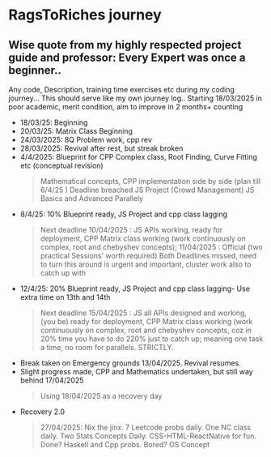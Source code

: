 # RagsToRiches journey
## Wise quote from my highly respected project guide and professor: Every Expert was once a beginner..
Any code, Description, training time exercises etc during my coding journey...
This should serve like my own journey log.. Starting 18/03/2025 in poor academic, merit condition, aim to improve in 2 months+ counting
* 18/03/25: Beginning
* 20/03/25: Matrix Class Beginning 
* 24/03/2025: 8Q Problem work, cpp rev
* 28/03/2025: Revival after rest, but streak broken
* 4/4/2025: Blueprint for CPP Complex class, Root Finding, Curve Fitting etc (conceptual revision)
  > Mathematical concepts, CPP implementation side by side (plan till 6/4/25 ) Deadline breached 
  > JS Project (Crowd Management) JS Basics and Advanced Parallely
* 8/4/25: 10% Blueprint ready, JS Project and cpp class lagging
  > Next deadline 10/04/2025 : JS APIs working, ready for deployment, CPP Matrix class working (work continuously on complex, root and chebyshev concepts);
  > 11/04/2025 : Official (two practical Sessions' worth required)
  > Both Deadlines missed, need to turn this around is urgent and important, cluster work also to catch up with
* 12/4/25: 20% Blueprint ready, JS Project and cpp class lagging- Use extra time on 13th and 14th 
  > Next deadline 15/04/2025 : JS all APIs designed and working, (you be) ready for deployment, 
  > CPP Matrix class working (work continuously on complex, root and chebyshev concepts, coz in 20% time you have to do 220% just to catch up; meaning one task a       time, no room for parallels. STRICTLY.
* Break taken on Emergency grounds 13/04/2025. Revival resumes.
* Slight progress made, CPP and Mathematics undertaken, but still way behind 17/04/2025
  > Using 18/04/2025 as a recovery day
* Recovery 2.0
  > 27/04/2025: Nix the jinx. 7 Leetcode probs daily. One NC class daily. Two Stats Concepts Daily. CSS-HTML-ReactNative for fun. Done? Haskell and Cpp probs. Bored? OS Concept
